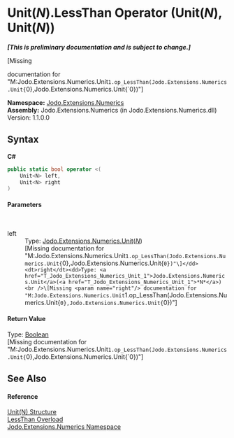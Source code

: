 # Unit(*N*).LessThan Operator (Unit(*N*), Unit(*N*))
 _**\[This is preliminary documentation and is subject to change.\]**_

\[Missing <summary> documentation for "M:Jodo.Extensions.Numerics.Unit`1.op_LessThan(Jodo.Extensions.Numerics.Unit{`0},Jodo.Extensions.Numerics.Unit{`0})"\]

**Namespace:**&nbsp;<a href="N_Jodo_Extensions_Numerics">Jodo.Extensions.Numerics</a><br />**Assembly:**&nbsp;Jodo.Extensions.Numerics (in Jodo.Extensions.Numerics.dll) Version: 1.1.0.0

## Syntax

**C#**<br />
``` C#
public static bool operator <(
	Unit<N> left,
	Unit<N> right
)
```


#### Parameters
&nbsp;<dl><dt>left</dt><dd>Type: <a href="T_Jodo_Extensions_Numerics_Unit_1">Jodo.Extensions.Numerics.Unit</a>(<a href="T_Jodo_Extensions_Numerics_Unit_1">*N*</a>)<br />\[Missing <param name="left"/> documentation for "M:Jodo.Extensions.Numerics.Unit`1.op_LessThan(Jodo.Extensions.Numerics.Unit{`0},Jodo.Extensions.Numerics.Unit{`0})"\]</dd><dt>right</dt><dd>Type: <a href="T_Jodo_Extensions_Numerics_Unit_1">Jodo.Extensions.Numerics.Unit</a>(<a href="T_Jodo_Extensions_Numerics_Unit_1">*N*</a>)<br />\[Missing <param name="right"/> documentation for "M:Jodo.Extensions.Numerics.Unit`1.op_LessThan(Jodo.Extensions.Numerics.Unit{`0},Jodo.Extensions.Numerics.Unit{`0})"\]</dd></dl>

#### Return Value
Type: <a href="https://docs.microsoft.com/dotnet/api/system.boolean" target="_blank" rel="noopener noreferrer">Boolean</a><br />\[Missing <returns> documentation for "M:Jodo.Extensions.Numerics.Unit`1.op_LessThan(Jodo.Extensions.Numerics.Unit{`0},Jodo.Extensions.Numerics.Unit{`0})"\]

## See Also


#### Reference
<a href="T_Jodo_Extensions_Numerics_Unit_1">Unit(N) Structure</a><br /><a href="Overload_Jodo_Extensions_Numerics_Unit_1_op_LessThan">LessThan Overload</a><br /><a href="N_Jodo_Extensions_Numerics">Jodo.Extensions.Numerics Namespace</a><br />
